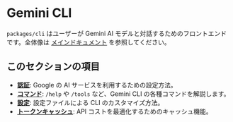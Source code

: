 # Gemini CLI

`packages/cli` はユーザーが Gemini AI モデルと対話するためのフロントエンドです。全体像は [メインドキュメント](../index.md) を参照してください。

## このセクションの項目

- **[認証](./authentication.md)**: Google の AI サービスを利用するための設定方法。
- **[コマンド](./commands.md)**: `/help` や `/tools` など、Gemini CLI の各種コマンドを解説します。
- **[設定](./configuration.md)**: 設定ファイルによる CLI のカスタマイズ方法。
- **[トークンキャッシュ](./token-caching.md)**: API コストを最適化するためのキャッシュ機能。
